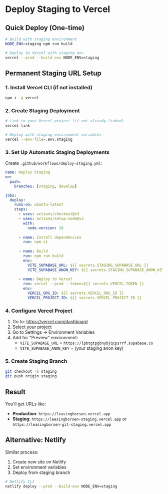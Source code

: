 # Deploy Staging to Vercel

## Quick Deploy (One-time)

```bash
# Build with staging environment
NODE_ENV=staging npm run build

# Deploy to Vercel with staging env
vercel --prod --build-env NODE_ENV=staging
```

## Permanent Staging URL Setup

### 1. Install Vercel CLI (if not installed)
```bash
npm i -g vercel
```

### 2. Create Staging Deployment
```bash
# Link to your Vercel project (if not already linked)
vercel link

# Deploy with staging environment variables
vercel --env-file=.env.staging
```

### 3. Set Up Automatic Staging Deployments

Create `.github/workflows/deploy-staging.yml`:

```yaml
name: Deploy Staging
on:
  push:
    branches: [staging, develop]

jobs:
  deploy:
    runs-on: ubuntu-latest
    steps:
      - uses: actions/checkout@v3
      - uses: actions/setup-node@v3
        with:
          node-version: 18
          
      - name: Install dependencies
        run: npm ci
        
      - name: Build
        run: npm run build
        env:
          VITE_SUPABASE_URL: ${{ secrets.STAGING_SUPABASE_URL }}
          VITE_SUPABASE_ANON_KEY: ${{ secrets.STAGING_SUPABASE_ANON_KEY }}
          
      - name: Deploy to Vercel
        run: vercel --prod --token=${{ secrets.VERCEL_TOKEN }}
        env:
          VERCEL_ORG_ID: ${{ secrets.VERCEL_ORG_ID }}
          VERCEL_PROJECT_ID: ${{ secrets.VERCEL_PROJECT_ID }}
```

### 4. Configure Vercel Project

1. Go to: https://vercel.com/dashboard
2. Select your project
3. Go to Settings → Environment Variables
4. Add for "Preview" environment:
   - `VITE_SUPABASE_URL` = `https://lpbtgtpgbnybjqcpsrrf.supabase.co`
   - `VITE_SUPABASE_ANON_KEY` = (your staging anon key)

### 5. Create Staging Branch
```bash
git checkout -b staging
git push origin staging
```

## Result

You'll get URLs like:
- **Production**: `https://leasingborsen.vercel.app`
- **Staging**: `https://leasingborsen-staging.vercel.app` or `https://leasingborsen-git-staging.vercel.app`

## Alternative: Netlify

Similar process:
1. Create new site on Netlify
2. Set environment variables
3. Deploy from staging branch

```bash
# Netlify CLI
netlify deploy --prod --build-env NODE_ENV=staging
```